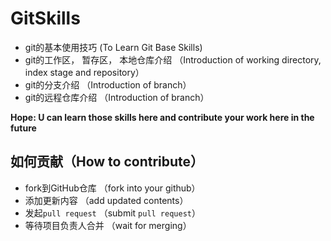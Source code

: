 # GitSkills

- git的基本使用技巧  (To Learn Git Base Skills)
- git的工作区， 暂存区， 本地仓库介绍 （Introduction of working directory, index stage and repository）
- git的分支介绍 （Introduction of branch）
- git的远程仓库介绍 （Introduction of branch）

**Hope: U can learn those skills here and contribute your work here in the future**



## 如何贡献（How to contribute）
- fork到GitHub仓库 （fork into your github）
- 添加更新内容 （add updated contents）
- 发起`pull request` （submit `pull request`）
- 等待项目负责人合并 （wait for merging）